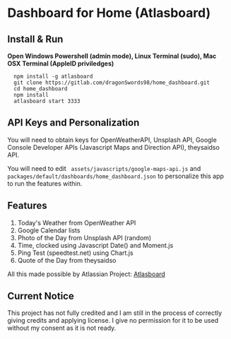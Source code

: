 # Dashboard for Home (Atlasboard)

## Install & Run

**Open Windows Powershell (admin mode), Linux Terminal (sudo), Mac OSX Terminal (AppleID priviledges)**
```terminal
  npm install -g atlasboard
  git clone https://gitlab.com/dragonSwords98/home_dashboard.git
  cd home_dashboard
  npm install
  atlasboard start 3333
```

## API Keys and Personalization
You will need to obtain keys for OpenWeatherAPI, Unsplash API, Google Console Developer APIs (Javascript Maps and Direction API), theysaidso API.

You will need to edit ``` assets/javascripts/google-maps-api.js``` and ```packages/default/dashboards/home_dashboard.json``` to personalize this app to run the features within.

## Features
1. Today's Weather from OpenWeather API
2. Google Calendar lists
3. Photo of the Day from Unsplash API (random)
4. Time, clocked using Javascript Date() and Moment.js
5. Ping Test (speedtest.net) using Chart.js
6. Quote of the Day from theysaidso

All this made possible by Atlassian Project: [Atlasboard](http://atlasboard.bitbucket.org/)

## Current Notice
This project has not fully credited and I am still in the process of correctly giving credits and applying license. I give no permission for it to be used without my consent as it is not ready.
